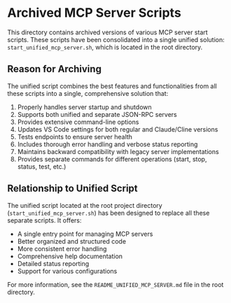 # Archived MCP Server Scripts

This directory contains archived versions of various MCP server start scripts. These scripts have been consolidated into a single unified solution: `start_unified_mcp_server.sh`, which is located in the root directory.

## Reason for Archiving

The unified script combines the best features and functionalities from all these scripts into a single, comprehensive solution that:

1. Properly handles server startup and shutdown
2. Supports both unified and separate JSON-RPC servers
3. Provides extensive command-line options
4. Updates VS Code settings for both regular and Claude/Cline versions
5. Tests endpoints to ensure server health
6. Includes thorough error handling and verbose status reporting
7. Maintains backward compatibility with legacy server implementations
8. Provides separate commands for different operations (start, stop, status, test, etc.)

## Relationship to Unified Script

The unified script located at the root project directory (`start_unified_mcp_server.sh`) has been designed to replace all these separate scripts. It offers:

- A single entry point for managing MCP servers
- Better organized and structured code
- More consistent error handling
- Comprehensive help documentation
- Detailed status reporting
- Support for various configurations

For more information, see the `README_UNIFIED_MCP_SERVER.md` file in the root directory.

